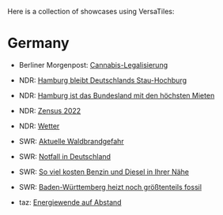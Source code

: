 Here is a collection of showcases using VersaTiles:

# Germany

- Berliner Morgenpost: [Cannabis-Legalisierung](https://interaktiv.morgenpost.de/cannabis-legalisierung-kiffen-karte/)

- NDR: [Hamburg bleibt Deutschlands Stau-Hochburg](https://www.ndr.de/nachrichten/hamburg/Neue-Studie-Hamburg-bleibt-Deutschlands-Stau-Hochburg,stau1650.html)
- NDR: [Hamburg ist das Bundesland mit den höchsten Mieten](https://www.ndr.de/nachrichten/hamburg/Zensus-2022-Hamburg-ist-Bundesland-mit-hoechsten-Mieten,zensus340.html)
- NDR: [Zensus 2022](https://www.ndr.de/nachrichten/ndrdata/Zensus-Mietpreise-im-Norden-im-Ueberblick,zensus308.html)
- NDR: [Wetter](https://www.ndr.de/wetter)

- SWR: [Aktuelle Waldbrandgefahr](https://www.swr.de/swraktuell/rheinland-pfalz/waldbraende-aktuell-orte-karte-rlp-102.html)
- SWR: [Notfall in Deutschland](https://notfallrettung.swr.de/)
- SWR: [So viel kosten Benzin und Diesel in Ihrer Nähe](https://www.swr.de/swraktuell/diesel-und-benzinpreise-aktuell-so-tanken-sie-heute-clever-100.html)
- SWR: [Baden-Württemberg heizt noch größtenteils fossil](https://www.swr.de/swraktuell/baden-wuerttemberg/waermewende-bw-heizt-groesstenteils-fossil-oel-und-gas-100.html)

- taz: [Energiewende auf Abstand](https://taz.de/Deutsche-Vorschriften-fuer-Windenergie/!5901969/)
